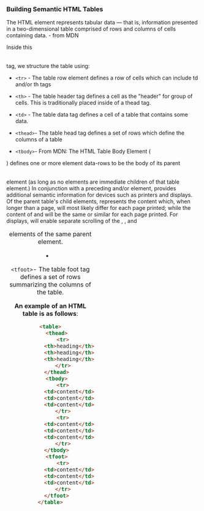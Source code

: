 ### Building Semantic HTML Tables

The HTML <table> element represents tabular data — that is, information presented in a two-dimensional table comprised of rows and columns of cells containing data. - from MDN


Inside this <table> tag, we structure the table using:

- `<tr>` - The table row element defines a row of cells which can include td and/or th tags

- `<th>` - The table header tag defines a cell as the "header" for group of cells. This is traditionally placed inside of a thead tag.

- `<td>` - The table data tag defines a cell of a table that contains some data.
- `<thead>`- The table head tag defines a set of rows which define the columns of a table
- `<tbody>`- From MDN:
The HTML Table Body Element (<tbody>) defines one or more <tr> element data-rows to be the body of its parent <table> element 
(as long as no <tr> elements are immediate children of that table element.) In conjunction with a preceding <thead> and/or <tfoot> element, <tbody> provides additional semantic information for devices such as printers and displays. Of the parent table's child elements, <tbody> represents the content which, when longer than a page, will most likely differ for each page printed; while the content of <thead> and <tfoot> will be the same or similar for each page printed. For displays, <tbody> will enable separate scrolling of the <thead>, <tfoot>, and <caption> elements of the same parent <table> element.
- `<tfoot>`- The table foot tag defines a set of rows summarizing the columns of the table.



**An example of an HTML table is as follows**:


```html
<table>
    <thead>
        <tr>
            <th>heading</th>
            <th>heading</th>
            <th>heading</th>
        </tr>
    </thead>
    <tbody>
        <tr>
            <td>content</td>
            <td>content</td>
            <td>content</td>
        </tr>
        <tr>
            <td>content</td>
            <td>content</td>
            <td>content</td>
        </tr>
    </tbody>
    <tfoot>
        <tr>
            <td>content</td>
            <td>content</td>
            <td>content</td>
        </tr>
    </tfoot>
</table>
```
